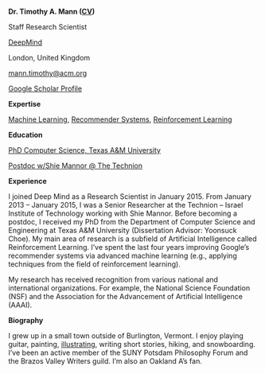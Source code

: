 
**Dr. Timothy A. Mann ([CV](https://kingtim1.github.io/assets/timothy_mann_cv.pdf))**

Staff Research Scientist

[DeepMind](https://www.deepmind.com)

London, United Kingdom

[mann.timothy@acm.org](mailto:mann.timothy@acm.org)

[Google Scholar Profile](https://scholar.google.com/citations?user=iIKGkhYAAAAJ)

**Expertise**

[Machine Learning](http://en.wikipedia.org/wiki/Machine_learning), [Recommender Systems](https://en.wikipedia.org/wiki/Recommender_system), [Reinforcement Learning](http://en.wikipedia.org/wiki/Reinforcement_learning)

**Education**

[PhD Computer Science, Texas A&M University](http://cs.tamu.edu/)

[Postdoc w/Shie Mannor @ The Technion](https://shie.net.technion.ac.il/)

**Experience**

I joined Deep Mind as a Research Scientist in January 2015. From January 2013 – January 2015, I was a Senior Researcher at the Technion – Israel Institute of Technology working with Shie Mannor. Before becoming a postdoc, I received my PhD from the Department of Computer Science and Engineering at Texas A&M University (Dissertation Advisor: Yoonsuck Choe). My main area of research is a subfield of Artificial Intelligence called Reinforcement Learning. I’ve spent the last four years improving Google’s recommender systems via advanced machine learning (e.g., applying techniques from the field of reinforcement learning).

My research has received recognition from various national and international organizations. For example, the National Science Foundation (NSF) and the Association for the Advancement of Artificial Intelligence (AAAI).

**Biography**

I grew up in a small town outside of Burlington, Vermont. I enjoy playing guitar, painting, [illustrating](http://www.duckyadventures.com/), writing short stories, hiking, and snowboarding. I’ve been an active member of the SUNY Potsdam Philosophy Forum and the Brazos Valley Writers guild. I’m also an Oakland A’s fan.
